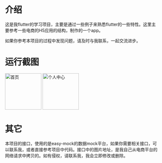 # 介绍

这是我flutter的学习项目，主要是通过一些例子来熟悉flutter的一些特性。这里主要参考一些电商的H5应用的结构，制作的一个app。

如果你参考本项目的过程中发现问题，请及时与我联系，一起交流进步。

# 运行截图

<image src="./screenshots/home.png" width="120" alt="首页"/>

<image src="./screenshots/member.png" width="120" alt="个人中心"/>

# 其它

本项目的接口，使用的是easy-mock的数据mock平台，如果你需要相关接口，可以联系我，或者直接参考项目中代码。接口中的图片地址，是我自己从电商平台的网络请求中拷贝的。如有侵权，请联系我，我会立即修改或删除。

